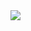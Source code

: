 <img align="left" src="https://github-readme-stats.vercel.app/api?username=cudd1y&show_icons=true&icon_color=CE1D2D&text_color=718096&bg_color=ffffff&hide_title=true" />

<!--
**cudd1y/cudd1y** is a ✨ _special_ ✨ repository because its `README.md` (this file) appears on your GitHub profile.

### 荨梦记 👋



Here are some ideas to get you started:

- 🔭 I’m currently working on ...
- 🌱 I’m currently learning ...
- 👯 I’m looking to collaborate on ...
- 🤔 I’m looking for help with ...
- 💬 Ask me about ...
- 📫 How to reach me: ...
- 😄 Pronouns: ...
- ⚡ Fun fact: ...
-->

